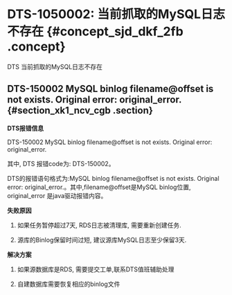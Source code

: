 # DTS-1050002: 当前抓取的MySQL日志不存在 {#concept_sjd_dkf_2fb .concept}

DTS 当前抓取的MySQL日志不存在

## DTS-150002 MySQL binlog filename@offset is not exists. Original error: original\_error. {#section_xk1_ncv_cgb .section}

**DTS报错信息**

DTS-150002 MySQL binlog filename@offset is not exists. Original error: original\_error.

其中, DTS 报错code为: DTS-150002。

DTS的报错语句格式为:MySQL binlog filename@offset is not exists. Original error: original\_error.。其中,filename@offset是MySQL binlog位置, original\_error 是java驱动报错内容。

**失败原因**

1. 如果任务暂停超过7天, RDS日志被清理库, 需要重新创建任务.

2. 源库的Binlog保留时间过短, 建议源库MySQL日志至少保留3天.

**解决方案**

1. 如果源数据库是RDS, 需要提交工单,联系DTS值班辅助处理

2. 自建数据库需要恢复相应的binlog文件

